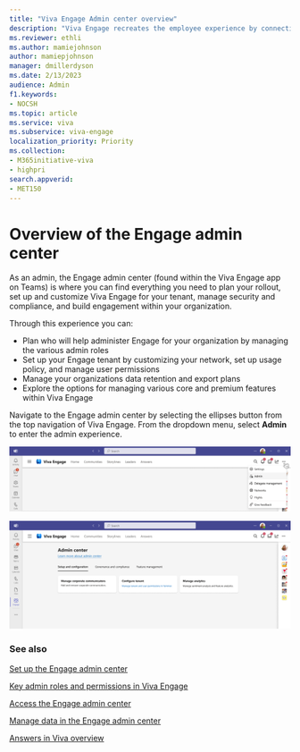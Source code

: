 ```yaml
---
title: "Viva Engage Admin center overview"
description: "Viva Engage recreates the employee experience by connecting people across the company, wherever and whenever they work, ensuring employees are included, engaged, and empowered."
ms.reviewer: ethli
ms.author: mamiejohnson
author: mamiepjohnson
manager: dmillerdyson
ms.date: 2/13/2023
audience: Admin
f1.keywords:
- NOCSH
ms.topic: article
ms.service: viva
ms.subservice: viva-engage
localization_priority: Priority
ms.collection:  
- M365initiative-viva
- highpri
search.appverid:
- MET150
---
```


# Overview of the Engage admin center

As an admin, the Engage admin center (found within the Viva Engage app on Teams) is where you can find everything you need to plan your rollout, set up and customize Viva Engage for your tenant, manage security and compliance, and build engagement within your organization.

Through this experience you can:  

- Plan who will help administer Engage for your organization by managing the various admin roles
- Set up your Engage tenant by customizing your network, set up usage policy, and manage user permissions
- Manage your organizations data retention and export plans
- Explore the options for managing various core and premium features within Viva Engage  

Navigate to the Engage admin center by selecting the ellipses button from the top navigation of Viva Engage. From the dropdown menu, select **Admin** to enter the admin experience.

![Image of the entrypoint into the Engage admin center.](/Viva/media/engage/admin/admin-entrypoint.png)

![Image of the Engage admin center experience that admin will see.](/Viva/media/engage/admin/eac-entry-view.png)

### See also

[Set up the Engage admin center](/viva/engage/eac-get-started)

[Key admin roles and permissions in Viva Engage](/viva/engage/eac-key-admin-roles-permissions)

[Access the Engage admin center](/viva/engage/eac-as-access-eac)

[Manage data in the Engage admin center](/viva/engage/eac-as-manage-data)

[Answers in Viva overview](/viva/engage/eac-answers-overview-setup)
